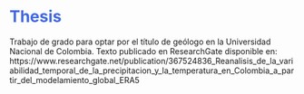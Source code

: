 # <span style="color:royalblue"> Thesis </span>

<p> Trabajo de grado para optar por el título de geólogo en la Universidad Nacional de Colombia.
Texto publicado en ResearchGate disponible en:
https://www.researchgate.net/publication/367524836_Reanalisis_de_la_variabilidad_temporal_de_la_precipitacion_y_la_temperatura_en_Colombia_a_partir_del_modelamiento_global_ERA5 </p>